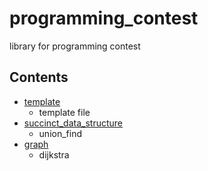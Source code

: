 # programming_contest
library for programming contest

## Contents
 - [template](template/)
	- template file
 - [succinct_data_structure](succinct_data_structure/)
	- union_find
 - [graph](graph/)
 	- dijkstra
